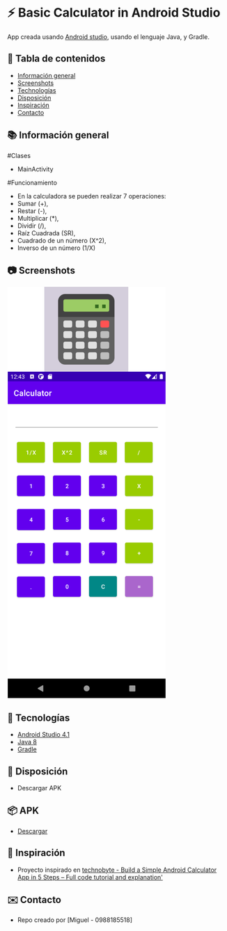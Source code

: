 # :zap: Basic Calculator in Android Studio

App creada usando [Android studio](https://developer.android.com/), usando el lenguaje Java, y Gradle.

## :page_facing_up: Tabla de contenidos

* [Información general](#general-info)
* [Screenshots](#screenshots)
* [Technologías](#technologias)
* [Disposición](#Disposición)
* [Inspiración](#inspiración)
* [Contacto](#contacto)

## :books: Información general
#Clases
* MainActivity

#Funcionamiento
* En la calculadora se pueden realizar 7 operaciones:
* Sumar (+), 
* Restar (-),
* Multiplicar (*),
* Dividir (/),
* Raíz Cuadrada (SR),
* Cuadrado de un número (X^2),
* Inverso de un número (1/X)


## :camera: Screenshots

![todo items shown on ionic frontend and Firestore database](./tmp/CalculatorByMJ.png)

## :signal_strength: Tecnologías

* [Android Studio 4.1](https://developer.android.com/)
* [Java 8](https://www.oracle.com/index.html)
* [Gradle ](https://gradle.org/)

## :floppy_disk: Disposición

* Descargar APK

## 📦 APK

* [Descargar](https://epnecuador-my.sharepoint.com/:u:/g/personal/miguel_jurado_epn_edu_ec/ES1OVpXJSRVGu46gSlylzBUBIBvxkRtRDUwBzvrlJfwxjA?e=ewK6U4)

## :clap: Inspiración

* Proyecto inspirado en [technobyte - Build a Simple Android Calculator App in 5 Steps – Full code tutorial and explanation'](https://technobyte.org/simple-calculator-app-in-android-studio/)

## :envelope: Contacto 

* Repo creado por [Miguel - 0988185518]
